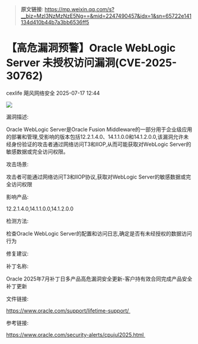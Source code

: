 > **原文链接**: https://mp.weixin.qq.com/s?__biz=MzI3NzMzNzE5Ng==&mid=2247490457&idx=1&sn=65722e141134d410b44b7a3bb6536ff5

#  【高危漏洞预警】Oracle WebLogic Server 未授权访问漏洞(CVE-2025-30762)  
cexlife  飓风网络安全   2025-07-17 12:44  
  
![](https://mmbiz.qpic.cn/mmbiz_png/ibhQpAia4xu01SK4zK61JZc8IMZsTsmbj69s3CibJMcek3ibicV6ibe1dAUSgMY0PaauS0nSibGOI2AJt4ZqMoZDUGt5A/640?wx_fmt=png&from=appmsg "")  
  
漏洞描述:  
  
Orасlе WеbLоɡiс Sеrvеr是Orасlе Fuѕiоn Middlеԝаrе的一部分用于企业级应用的部署和管理,受影响的版本包括12.2.1.4.0、14.1.1.0.0和14.1.2.0.0,该漏洞允许未经身份验证的攻击者通过网络访问T3和IIOP,从而可能获取对WеbLоɡiс Sеrvеr的敏感数据或完全访问权限。  
  
攻击场景:  
  
攻击者可能通过网络访问T3和IIOP协议,获取对WebLogic Server的敏感数据或完全访问权限  
  
影响产品:  
  
12.2.1.4.0,14.1.1.0.0,14.1.2.0.0   
  
检测方法:  
  
检查Oracle WebLogic Server的配置和访问日志,确定是否有未经授权的数据访问行为  
  
修复建议:  
  
补丁名称:  
  
Orасlе 2025年7月补丁日多产品高危漏洞安全更新-客户持有效合同完成产品安全补丁更新  
  
文件链接:  
  
https://www.oracle.com/support/lifetime-support/   
  
参考链接:  
  
https://www.oracle.com/security-alerts/cpujul2025.html   
  
  
  
